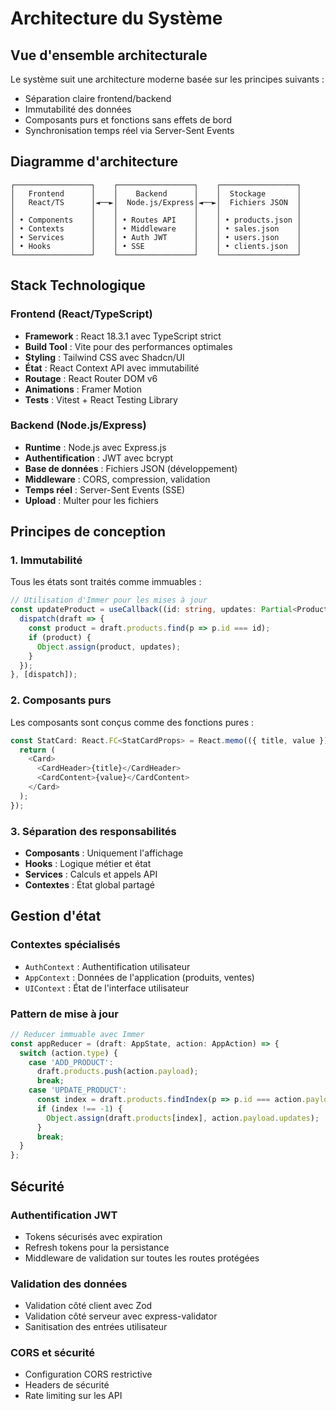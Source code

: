 
# Architecture du Système

## Vue d'ensemble architecturale

Le système suit une architecture moderne basée sur les principes suivants :
- Séparation claire frontend/backend
- Immutabilité des données
- Composants purs et fonctions sans effets de bord
- Synchronisation temps réel via Server-Sent Events

## Diagramme d'architecture

```
┌─────────────────┐    ┌─────────────────┐    ┌─────────────────┐
│   Frontend      │    │    Backend      │    │  Stockage       │
│   React/TS      │◄──►│  Node.js/Express│◄──►│  Fichiers JSON  │
│                 │    │                 │    │                 │
│ • Components    │    │ • Routes API    │    │ • products.json │
│ • Contexts      │    │ • Middleware    │    │ • sales.json    │
│ • Services      │    │ • Auth JWT      │    │ • users.json    │
│ • Hooks         │    │ • SSE           │    │ • clients.json  │
└─────────────────┘    └─────────────────┘    └─────────────────┘
```

## Stack Technologique

### Frontend (React/TypeScript)
- **Framework** : React 18.3.1 avec TypeScript strict
- **Build Tool** : Vite pour des performances optimales
- **Styling** : Tailwind CSS avec Shadcn/UI
- **État** : React Context API avec immutabilité
- **Routage** : React Router DOM v6
- **Animations** : Framer Motion
- **Tests** : Vitest + React Testing Library

### Backend (Node.js/Express)
- **Runtime** : Node.js avec Express.js
- **Authentification** : JWT avec bcrypt
- **Base de données** : Fichiers JSON (développement)
- **Middleware** : CORS, compression, validation
- **Temps réel** : Server-Sent Events (SSE)
- **Upload** : Multer pour les fichiers

## Principes de conception

### 1. Immutabilité
Tous les états sont traités comme immuables :
```typescript
// Utilisation d'Immer pour les mises à jour
const updateProduct = useCallback((id: string, updates: Partial<Product>) => {
  dispatch(draft => {
    const product = draft.products.find(p => p.id === id);
    if (product) {
      Object.assign(product, updates);
    }
  });
}, [dispatch]);
```

### 2. Composants purs
Les composants sont conçus comme des fonctions pures :
```typescript
const StatCard: React.FC<StatCardProps> = React.memo(({ title, value }) => {
  return (
    <Card>
      <CardHeader>{title}</CardHeader>
      <CardContent>{value}</CardContent>
    </Card>
  );
});
```

### 3. Séparation des responsabilités
- **Composants** : Uniquement l'affichage
- **Hooks** : Logique métier et état
- **Services** : Calculs et appels API
- **Contextes** : État global partagé

## Gestion d'état

### Contextes spécialisés
- `AuthContext` : Authentification utilisateur
- `AppContext` : Données de l'application (produits, ventes)
- `UIContext` : État de l'interface utilisateur

### Pattern de mise à jour
```typescript
// Reducer immuable avec Immer
const appReducer = (draft: AppState, action: AppAction) => {
  switch (action.type) {
    case 'ADD_PRODUCT':
      draft.products.push(action.payload);
      break;
    case 'UPDATE_PRODUCT':
      const index = draft.products.findIndex(p => p.id === action.payload.id);
      if (index !== -1) {
        Object.assign(draft.products[index], action.payload.updates);
      }
      break;
  }
};
```

## Sécurité

### Authentification JWT
- Tokens sécurisés avec expiration
- Refresh tokens pour la persistance
- Middleware de validation sur toutes les routes protégées

### Validation des données
- Validation côté client avec Zod
- Validation côté serveur avec express-validator
- Sanitisation des entrées utilisateur

### CORS et sécurité
- Configuration CORS restrictive
- Headers de sécurité
- Rate limiting sur les API
